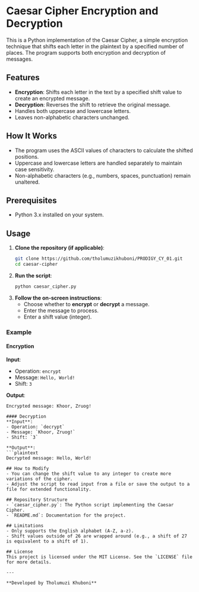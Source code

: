 # Caesar Cipher Encryption and Decryption

This is a Python implementation of the Caesar Cipher, a simple encryption technique that shifts each letter in the plaintext by a specified number of places. The program supports both encryption and decryption of messages.

## Features
- **Encryption**: Shifts each letter in the text by a specified shift value to create an encrypted message.
- **Decryption**: Reverses the shift to retrieve the original message.
- Handles both uppercase and lowercase letters.
- Leaves non-alphabetic characters unchanged.

## How It Works
- The program uses the ASCII values of characters to calculate the shifted positions.
- Uppercase and lowercase letters are handled separately to maintain case sensitivity.
- Non-alphabetic characters (e.g., numbers, spaces, punctuation) remain unaltered.

## Prerequisites
- Python 3.x installed on your system.

## Usage

1. **Clone the repository (if applicable)**:
   ```bash
   git clone https://github.com/tholumuzikhuboni/PRODIGY_CY_01.git
   cd caesar-cipher

2. **Run the script**:
   ```bash
   python caesar_cipher.py

3. **Follow the on-screen instructions**:
   - Choose whether to **encrypt** or **decrypt** a message.
   - Enter the message to process.
   - Enter a shift value (integer).
### Example

#### Encryption
**Input**:
- Operation: `encrypt`
- Message: `Hello, World!`
- Shift: `3`

**Output**:
```plaintext
Encrypted message: Khoor, Zruog!

#### Decryption
**Input**:
- Operation: `decrypt`
- Message: `Khoor, Zruog!`
- Shift: `3`

**Output**:
```plaintext
Decrypted message: Hello, World!

## How to Modify
- You can change the shift value to any integer to create more variations of the cipher.
- Adjust the script to read input from a file or save the output to a file for extended functionality.

## Repository Structure
- `caesar_cipher.py`: The Python script implementing the Caesar Cipher.
- `README.md`: Documentation for the project.

## Limitations
- Only supports the English alphabet (A-Z, a-z).
- Shift values outside of 26 are wrapped around (e.g., a shift of 27 is equivalent to a shift of 1).

## License
This project is licensed under the MIT License. See the `LICENSE` file for more details.

---

**Developed by Tholumuzi Khuboni**
